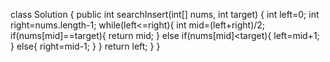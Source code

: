 class Solution {
    public int searchInsert(int[] nums, int target) {
        int left=0;
        int right=nums.length-1;
        while(left<=right){
            int mid=(left+right)/2;
            if(nums[mid]==target){
                return mid;
            }
            else if(nums[mid]<target){
                left=mid+1;
            }
            else{
                right=mid-1;
            }
        }
        return left;
    }
}